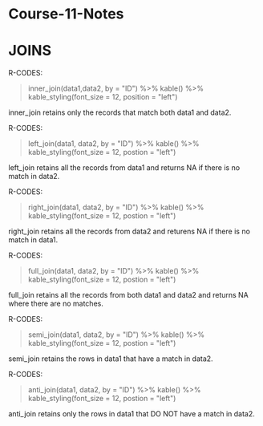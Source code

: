 # Course-11-Notes

# JOINS
R-CODES:
>inner_join(data1,data2, by = "ID") %>% kable() %>% kable_styling(font_size = 12, position = "left")

inner_join retains only the records that match both data1 and data2.

R-CODES:
>left_join(data1, data2, by = "ID") %>% kable() %>% kable_styling(font_size = 12, postion = "left")

left_join retains all the records from data1 and returns NA if there is no match in data2.

R-CODES:
>right_join(data1, data2, by = "ID") %>% kable() %>% kable_styling(font_size = 12, postion = "left")

right_join retains all the records from data2 and returens NA if there is no match in data1.

R-CODES:
>full_join(data1, data2, by = "ID") %>% kable() %>% kable_styling(font_size = 12, postion = "left")

full_join retains all the records from both data1 and data2 and returns NA where there are no matches.

R-CODES:
>semi_join(data1, data2, by = "ID") %>% kable() %>% kable_styling(font_size = 12, postion = "left")

semi_join retains the rows in data1 that have a match in data2.

R-CODES:
>anti_join(data1, data2, by = "ID") %>% kable() %>% kable_styling(font_size = 12, postion = "left")

anti_join retains only the rows in data1 that DO NOT have a match in data2.

